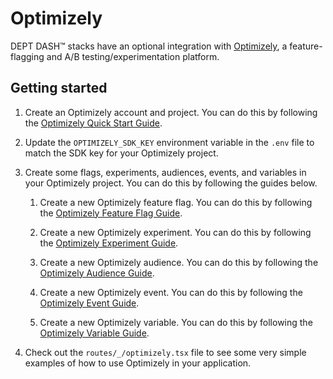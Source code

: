 # Optimizely

DEPT DASH™ stacks have an optional integration with [Optimizely](https://www.optimizely.com/), a feature-flagging and A/B testing/experimentation platform.

## Getting started

1. Create an Optimizely account and project. You can do this by following the [Optimizely Quick Start Guide](https://help.optimizely.com/Integrate_Other_Platforms/Quick_Start_Guide).

2. Update the `OPTIMIZELY_SDK_KEY` environment variable in the `.env` file to match the SDK key for your Optimizely project.

3. Create some flags, experiments, audiences, events, and variables in your Optimizely project. You can do this by following the guides below.

   1. Create a new Optimizely feature flag. You can do this by following the [Optimizely Feature Flag Guide](https://help.optimizely.com/Feature_Flag/Feature_Flag_Guide).

   2. Create a new Optimizely experiment. You can do this by following the [Optimizely Experiment Guide](https://help.optimizely.com/Experiment/Experiment_Guide).

   3. Create a new Optimizely audience. You can do this by following the [Optimizely Audience Guide](https://help.optimizely.com/Audience/Audience_Guide).

   4. Create a new Optimizely event. You can do this by following the [Optimizely Event Guide](https://help.optimizely.com/Event/Event_Guide).

   5. Create a new Optimizely variable. You can do this by following the [Optimizely Variable Guide](https://help.optimizely.com/Variable/Variable_Guide).

4. Check out the `routes/_/optimizely.tsx` file to see some very simple examples of how to use Optimizely in your application.
